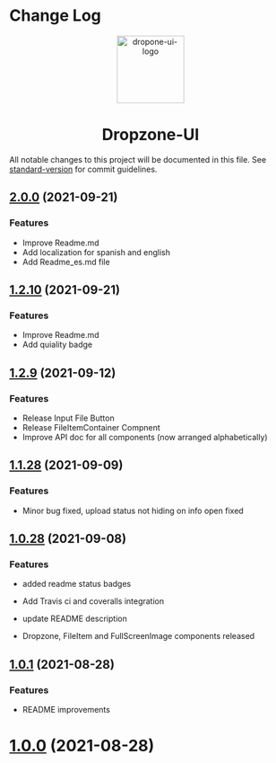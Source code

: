 # Change Log

<p align="center">
<img align="center" height="120" src="https://user-images.githubusercontent.com/43678736/132112022-0ca409ae-cca2-43c8-be89-110376260a3f.png" alt="dropone-ui-logo">

<h1 align="center">  Dropzone-UI</h1>

</p>

All notable changes to this project will be documented in this file. See [standard-version](https://github.com/conventional-changelog/standard-version) for commit guidelines.

<a name="2.0.0"></a>

## [2.0.0](https://github.com/dropzone-ui/dropzone-ui/compare/v2.0.0...v1.2.10) (2021-09-21)

### Features

- Improve Readme.md
- Add localization for spanish and english
- Add Readme_es.md file

<a name="1.2.10"></a>

## [1.2.10](https://github.com/dropzone-ui/dropzone-ui/compare/v1.0.1...v1.0.2) (2021-09-21)

### Features

- Improve Readme.md
- Add quiality badge
<a name="1.2.9"></a>

## [1.2.9](https://github.com/dropzone-ui/dropzone-ui/compare/v1.0.1...v1.0.2) (2021-09-12)

### Features

- Release Input File Button
- Release FileItemContainer Compnent
- Improve API doc for all components (now arranged alphabetically)



<a name="1.1.28"></a>

## [1.1.28](https://github.com/dropzone-ui/dropzone-ui/compare/v1.0.1...v1.0.2) (2021-09-09)

### Features

- Minor bug fixed, upload status not hiding on info open fixed


<a name="1.0.28"></a>

## [1.0.28](https://github.com/dropzone-ui/dropzone-ui/compare/v1.0.1...v1.0.2) (2021-09-08)

### Features

- added readme status badges 

- Add Travis ci and coveralls integration 

- update README description 
- Dropzone, FileItem and FullScreenImage components released

<a name="1.0.1"></a>

## [1.0.1](https://github.com/dropzone-ui/dropzone-ui/compare/v1.0.0...v1.0.1) (2021-08-28)

### Features

- README improvements

<a name="1.0.0"></a>

# [1.0.0](https://github.com/dropzone-ui/dropzone-ui/compare/v0.1.2...v1.0.0) (2021-08-28)
